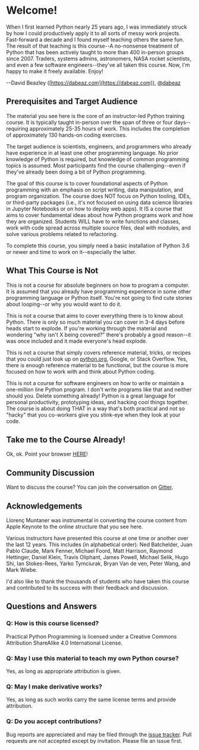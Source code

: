 # Welcome!

When I first learned Python nearly 25 years ago, I was immediately
struck by how I could productively apply it to all sorts of messy work
projects. Fast-forward a decade and I found myself teaching others the
same fun.  The result of that teaching is this course--A no-nonsense
treatment of Python that has been actively taught to more than 400
in-person groups since 2007.  Traders, systems admins, astronomers,
NASA rocket scientists, and even a few software engineers--they've all
taken this course.  Now, I'm happy to make it freely available.
Enjoy!

--David Beazley ([https://dabeaz.com](https://dabeaz.com)), [@dabeaz](https://twitter.com/dabeaz)

## Prerequisites and Target Audience

The material you see here is the core of an instructor-led Python
training course.  It is typically taught in-person over the span of
three or four days--requiring approximately 25-35 hours of work. This
includes the completion of approximately 130 hands-on coding exercises.

The target audience is scientists, engineers, and programmers who
already have experience in at least one other programming language. No
prior knowledge of Python is required, but knowledge of common
programming topics is assumed.  Most participants find the course
challenging--even if they've already been doing a bit of Python 
programming.

The goal of this course is to cover foundational aspects of Python
programming with an emphasis on script writing, data manipulation, and
program organization. The course does NOT focus on Python tooling,
IDEs, or third-party packages (i.e., it's not focused on using data
science libraries in Jupyter Notebooks or on how to deploy web apps).
It IS a course that aims to cover fundamental ideas about how Python
programs work and how they are organized.  Students WILL have to write
functions and classes, work with code spread across multiple source
files, deal with modules, and solve various problems related to
refactoring.

To complete this course, you simply need a basic installation of
Python 3.6 or newer and time to work on it--especially the latter.

## What This Course is Not

This is not a course for absolute beginners on how to program a
computer.  It is assumed that you already have programming experience
in some other programming language or Python itself. You're not
going to find cute stories about looping--or why you would want to do it.

This is not a course that aims to cover everything there is to know
about Python.  There is only so much material you can cover in 3-4 days
before heads start to explode.  If you're working through the material
and wondering "why isn't X being covered?" there's probably a good 
reason--it was once included and it made everyone's head explode.

This is not a course that simply covers reference material, tricks, or
recipes that you could just look up on [python.org](https://python.org),
Google, or Stack Overflow. Yes, there is enough reference
material to be functional, but the course is more focused on how to
work with and think about Python coding.

This is not a course for software engineers on how to write or
maintain a one-million line Python program. I don't write programs
like that and neither should you. Delete something already! 
Python is a great language for personal productivity, prototyping ideas,
and hacking cool things together. The course is about doing THAT in
a way that's both practical and not so "hacky" that you co-workers
give you stink-eye when they look at your code. 

## Take me to the Course Already!

Ok, ok. Point your browser [HERE](Notes/Contents)!

## Community Discussion

Want to discuss the course?  You can join the conversation on 
[Gitter](https://gitter.im/dabeaz-course/practical-python). 

## Acknowledgements

Llorenç Muntaner was instrumental in converting the course content from
Apple Keynote to the online structure that you see here.

Various instructors have presented this course at one time or another
over the last 12 years. This includes (in alphabetical order): Ned
Batchelder, Juan Pablo Claude, Mark Fenner, Michael Foord, Matt
Harrison, Raymond Hettinger, Daniel Klein, Travis Oliphant, James
Powell, Michael Selik, Hugo Shi, Ian Stokes-Rees, Yarko Tymciurak,
Bryan Van de ven, Peter Wang, and Mark Wiebe.

I'd also like to thank the thousands of students who have taken this
course and contributed to its success with their feedback and
discussion.

## Questions and Answers

### Q: How is this course licensed?

Practical Python Programming is licensed under a Creative Commons Attribution ShareAlike 4.0 International License. 

### Q: May I use this material to teach my own Python course?

Yes, as long as appropriate attribution is given.

### Q: May I make derivative works?

Yes, as long as such works carry the same license terms and provide attribution.

### Q: Do you accept contributions?

Bug reports are appreciated and may be filed through the [issue
tracker](https://github.com/dabeaz-course/practical-python/issues).
Pull requests are not accepted except by invitation.  Please file an
issue first.

